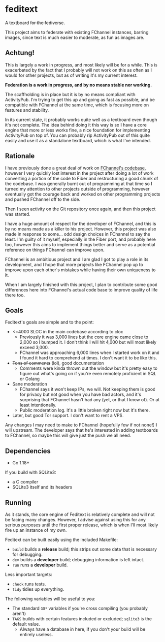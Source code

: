 # feditext

A textboard ~~for the fediverse~~.

This project aims to federate with existing FChannel instances, barring images,
since text is much easier to moderate, as fun as images are.

## Achtung!

This is largely a work in progress, and most likely will be for a while.
This is exacerbated by the fact that I probably will not work on this as often
as I would for other projects, but as of writing it's my current interest.

**Federation is a work in progress, and by no means stable nor working.**

The scaffholding is in place but it is by no means compliant with ActivityPub.
I'm trying to get this up and going as fast as possible, and be compatible with
FChannel at the same time, which is focusing more on features and stability.

In its current state, it probably works quite well as a textboard even though
it's not complete.
The idea behind doing it this way is so I have a core engine that more or less
works fine, a nice foundation for implementing ActivityPub on top of.
You can probably rip ActivityPub out of this quite easily and use it as a
standalone textboard, which is what I've intended.

## Rationale

I have previously done a great deal of work on [FChannel's
codebase](https://github.com/FChannel0/FChannel-Server), however I very quickly
lost interest in the project after doing a lot of work converting a portion of
the code to Fiber and restructuring a good chunk of the codebase.
I was generally burnt out of programming at that time so I turned my attention
to other projects outside of programming, however eventually got the courage
back and worked on other programming projects and pushed FChannel off to the
side.

Then I seen activity on the Git repository once again, and then this project was
started.

I have a huge amount of respect for the developer of FChannel, and this is by no
means made as a killer to his project.
However, this project was also made in response to some... odd design choices in
FChannel to say the least.
I'm guilty of it myself, especially in the Fiber port, and probably here too,
however this aims to implement things better and serve as a potential reference
on things FChannel can improve upon.

FChannel is an ambitious project and I am glad I got to play a role in its
development, and I hope that more projects like FChannel pop up to improve upon
each other's mistakes while having their own uniqueness to it.

When I am largely finished with this project, I plan to contribute some good
differences here into FChannel's actual code base to improve quality of life
there too.

## Goals

Feditext's goals are simple and to the point:

- <=4000 SLOC in the main codebase according to cloc
  - Previously it was 3,000 lines but the core engine came close to 2,000 so I
    bumped it. I don't think I will hit 4,000 but will most likely exceed 3,000.
  - FChannel was approaching 6,000 lines when I started work on it and I found it
    hard to comprehend at times. I don't want it to be like this.
- ~~Tons of comments~~ (lol), good documentation
  - Comments were kinda thrown out the window but it's pretty easy to figure out
    what's going on if you're even remotely proficient in SQL or Golang
- Sane moderation
  - FChannel says it won't keep IPs, we will.
    Not keeping them is good for privacy but not good when you have bad actors,
    and it's surprising that FChannel hasn't had any (yet, or that I know of).
    Or at least intentionally.
  - Public moderation log. It's a little broken right now but it's there.
- Later, but good Tor support. I don't want to rent a VPS.

Any changes I may need to make to FChannel (hopefully few if not none!) I will
upstream.
The developer says that he's interested in adding textboards to FChannel, so
maybe this will give just the push we all need.

## Dependencies

- Go 1.18+

If you build with SQLite3:

- a C compiler
- SQLite3 itself and its headers

## Running

As it stands, the core engine of Feditext is relatively complete and will not be
facing many changes.
However, I advise against using this for any serious purposes until the first
proper release, which is when I'll most likely fire up an instance of my own.

Feditext can be built easily using the included Makefile:

- `build` builds a **release** build; this strips out some data that is
  necessary for debugging.
- `dev` builds a **developer** build; debugging information is left intact.
- `run` runs a **developer** build.

Less important targets:

- `check` runs tests.
- `tidy` tidies up everything.

The following variables will be useful to you:

- The standard `GO*` variables if you're cross compiling (you probably aren't)
- `TAGS` builds with certain features included or excluded; `sqlite3` is the
  default value.
  - Always have a database in here, if you don't your build will be entirely
    useless.
